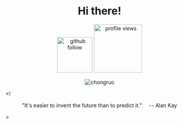 
<h1 align="center">Hi there! </h1>

<p align="center"> 
  <img src="https://img.shields.io/github/followers/chongruo?label=Followers" width="95px" alt="github follow" />
  <img src="https://komarev.com/ghpvc/?username=chongruo" width="129px" alt="profile views" /> 
</p>


<p align="center"> <img src="https://github-readme-stats.vercel.app/api?username=chongruo&show_icons=true&include_all_commits=true&count_private=true" alt="chongruo" /> </p>

<! <p align="center"> "It's easier to invent the future than to predict it." &nbsp;&nbsp;&nbsp; -- Alan Kay  </p> >

